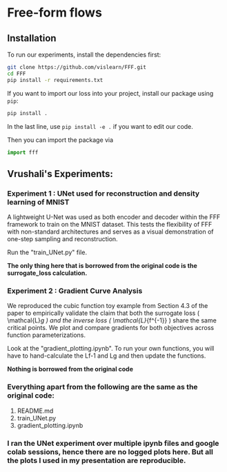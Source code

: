 # Free-form flows 

## Installation

To run our experiments, install the dependencies first:

```bash
git clone https://github.com/vislearn/FFF.git
cd FFF
pip install -r requirements.txt
```

If you want to import our loss into your project, install our package using `pip`:

```bash
pip install .
```
In the last line, use `pip install -e .` if you want to edit our code.

Then you can import the package via

```python
import fff
```

## Vrushali's Experiments: 

### Experiment 1 : UNet used for reconstruction and density learning of MNIST
A lightweight U-Net was used as both encoder and decoder within the FFF framework to train on the MNIST dataset. This tests the flexibility of FFF with non-standard architectures and serves as a visual demonstration of one-step sampling and reconstruction.

Run the "train_UNet.py" file. 

**The only thing here that is borrowed from the original code is the surrogate_loss calculation.**

### Experiment 2 : Gradient Curve Analysis
We reproduced the cubic function toy example from Section 4.3 of the paper to empirically validate the claim that both the surrogate loss \( \mathcal{L}_g \) and the inverse loss \( \mathcal{L}_{f^{-1}} \) share the same critical points. We plot and compare gradients for both objectives across function parameterizations.

Look at the "gradient_plotting.ipynb". 
To run your own functions, you will have to hand-calculate the Lf-1 and Lg and then update the functions. 

**Nothing is borrowed from the original code**

### Everything apart from the following are the same as the original code:
1. README.md
2. train_UNet.py
3. gradient_plotting.ipynb

### I ran the UNet experiment over multiple ipynb files and google colab sessions, hence there are no logged plots here. But all the plots I used in my presentation are reproducible. 

